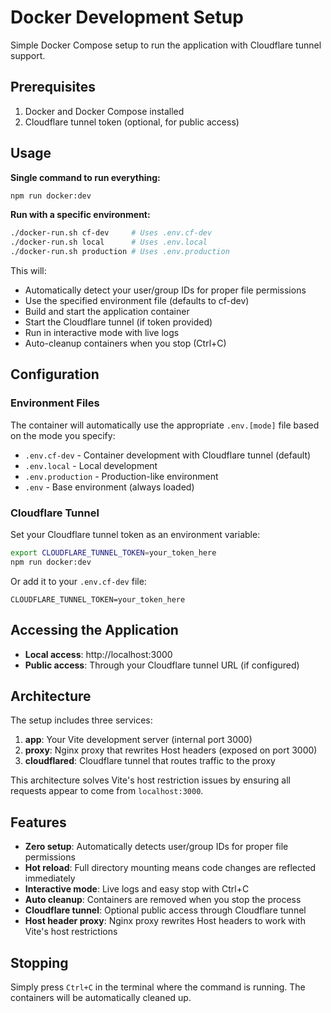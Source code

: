 # Docker Development Setup

Simple Docker Compose setup to run the application with Cloudflare tunnel support.

## Prerequisites

1. Docker and Docker Compose installed
2. Cloudflare tunnel token (optional, for public access)

## Usage

**Single command to run everything:**

```bash
npm run docker:dev
```

**Run with a specific environment:**

```bash
./docker-run.sh cf-dev     # Uses .env.cf-dev
./docker-run.sh local      # Uses .env.local  
./docker-run.sh production # Uses .env.production
```

This will:
- Automatically detect your user/group IDs for proper file permissions
- Use the specified environment file (defaults to cf-dev)
- Build and start the application container
- Start the Cloudflare tunnel (if token provided)
- Run in interactive mode with live logs
- Auto-cleanup containers when you stop (Ctrl+C)

## Configuration

### Environment Files

The container will automatically use the appropriate `.env.[mode]` file based on the mode you specify:

- `.env.cf-dev` - Container development with Cloudflare tunnel (default)
- `.env.local` - Local development 
- `.env.production` - Production-like environment
- `.env` - Base environment (always loaded)

### Cloudflare Tunnel

Set your Cloudflare tunnel token as an environment variable:

```bash
export CLOUDFLARE_TUNNEL_TOKEN=your_token_here
npm run docker:dev
```

Or add it to your `.env.cf-dev` file:
```
CLOUDFLARE_TUNNEL_TOKEN=your_token_here
```

## Accessing the Application

- **Local access**: http://localhost:3000
- **Public access**: Through your Cloudflare tunnel URL (if configured)

## Architecture

The setup includes three services:

1. **app**: Your Vite development server (internal port 3000)
2. **proxy**: Nginx proxy that rewrites Host headers (exposed on port 3000)
3. **cloudflared**: Cloudflare tunnel that routes traffic to the proxy

This architecture solves Vite's host restriction issues by ensuring all requests appear to come from `localhost:3000`.

## Features

- **Zero setup**: Automatically detects user/group IDs for proper file permissions
- **Hot reload**: Full directory mounting means code changes are reflected immediately  
- **Interactive mode**: Live logs and easy stop with Ctrl+C
- **Auto cleanup**: Containers are removed when you stop the process
- **Cloudflare tunnel**: Optional public access through Cloudflare tunnel
- **Host header proxy**: Nginx proxy rewrites Host headers to work with Vite's host restrictions

## Stopping

Simply press `Ctrl+C` in the terminal where the command is running. The containers will be automatically cleaned up. 